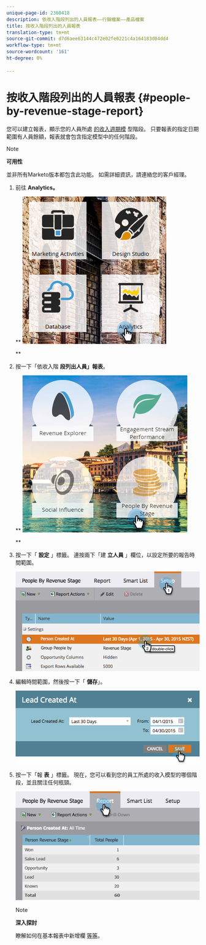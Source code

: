 ```yaml
---
unique-page-id: 2360418
description: 依收入階段列出的人員報表——行銷檔案——產品檔案
title: 按收入階段列出的人員報表
translation-type: tm+mt
source-git-commit: d7d6aee63144c472e02fe0221c4a164183d04dd4
workflow-type: tm+mt
source-wordcount: '161'
ht-degree: 0%

---
```



# 按收入階段列出的人員報表 {#people-by-revenue-stage-report}

您可以建立報表，顯示您的人員所處 [的收入週期模](http://docs.marketo.com/display/docs/revenue+cycle+models) 型階段。 只要報表的指定日期範圍有人員餘額，報表就會包含指定模型中的任何階段。

>[!NOTE]
>
>**可用性**
>
>並非所有Marketo版本都包含此功能。 如需詳細資訊，請連絡您的客戶經理。

1. 前往 **Analytics。**

   ** ![](assets/image2017-3-27-15-3a43-3a55.png)

   **

1. 按一下「依收入階 **段列出人員」報表**。

   ** ![](assets/image2017-3-27-15-3a46-3a27.png)

   **

1. 按一下「 **設定** 」標籤。 連按兩下「建 **立人員** 」欄位，以設定所要的報告時間範圍。

   ![](assets/image2017-3-28-8-3a6-3a23.png)

1. 編輯時間範圍，然後按一下「 **儲存**」。

   ![](assets/image2015-4-29-12-3a11-3a31.png)

1. 按一下「報 **表** 」標籤。 現在，您可以看到您的員工所處的收入模型的哪個階段，並且關注任何瓶頸。

   ![](assets/image2017-3-28-8-3a6-3a48.png)

   >[!NOTE]
   >
   >**深入探討**
   >
   >
   >瞭解如何在基本報表中新增欄 [等等](http://docs.marketo.com/display/docs/basic+reporting)。

